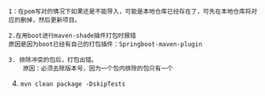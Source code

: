 ```
1：在pom写对的情况下如果还是不能导入，可能是本地仓库已经存在了，可先在本地仓库将对应的删掉，然后更新项目。
```

```
2.在用boot进行maven-shade插件打包时报错
原因是因为boot已经有自己的打包插件：Springboot-maven-plugin
```

```
3. 排除冲突的包后，打包出错。
    原因：必须去除版本号，因为一个包内排除的包只有一个
```

4. `mvn clean package -DskipTests`